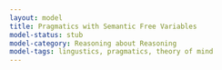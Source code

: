 ```yaml
---
layout: model
title: Pragmatics with Semantic Free Variables
model-status: stub
model-category: Reasoning about Reasoning
model-tags: lingustics, pragmatics, theory of mind
---
```

